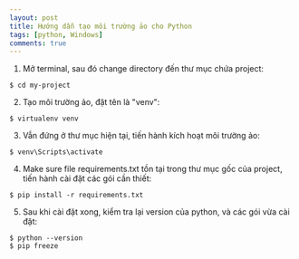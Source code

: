 ```yaml
---
layout: post
title: Hướng dẫn tạo môi trường ảo cho Python
tags: [python, Windows]
comments: true
---
```


1. Mở terminal, sau đó change directory đến thư mục chứa project:
~~~
$ cd my-project
~~~

2. Tạo môi trường ảo, đặt tên là "venv":
~~~
$ virtualenv venv
~~~

3. Vẫn đứng ở thư mục hiện tại, tiến hành kích hoạt môi trường ảo:
~~~
$ venv\Scripts\activate
~~~

4. Make sure file requirements.txt tồn tại trong thư mục gốc của project, tiến hành cài đặt các gói cần thiết:
~~~
$ pip install -r requirements.txt
~~~

5. Sau khi cài đặt xong, kiểm tra lại version của python, và các gói vừa cài đặt:
~~~
$ python --version
$ pip freeze
~~~
